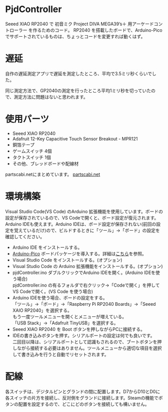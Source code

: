 # PjdController
Seeed XIAO RP2040 で 初音ミク Project DIVA MEGA39’s＋ 用アーケードコントローラー を作るためのコード。
RP2040 を搭載したボードで、Arduino-Picoでサポートされているものは、ちょっとコードを変更すれば動くはず。

# 遅延
自作の遅延測定アプリで遅延を測定したところ、平均で3.5ミリ秒くらいでした。

同じ測定方法で、GP2040の測定を行ったところ平均1ミリ秒を切っていたので、測定方法に問題はないと思われます。

# 使用パーツ
* Seeed XIAO RP2040
* Adafruit 12-Key Capacitive Touch Sensor Breakout - MPR121
* 銅箔テープ
* ゲームスイッチ 4個
* タクトスイッチ 1個
* その他、ブレッドボードや配線材

partscabi.netにまとめています。 [partscabi.net](https://partscabi.net/list/a633d7ea-ac57-4b9a-8670-2d2e5a3435d6)

# 環境構築
Visual Studio Code(VS Code) のArduino 拡張機能を使用しています。ボードの設定が保存されているので、VS Codeで開くと、ボード設定が復元されます。Arduino IDEも使えます。Arduino IDEは、ボード設定が保存されない(前回の設定を覚えているだけ)ので、ビルドするときに「ツール」→「ボード」の設定を確認してください。
* Arduino IDE をインストールする。
* [Arduino-Pico](https://github.com/earlephilhower/arduino-pico) ボードパッケージを導入する。詳細は[こちら](https://github.com/earlephilhower/arduino-pico#installing-via-arduino-boards-manager)を参照。
* Visual Studio Code をインストールする。(オプション)
* Visual Studio Code の Arduino 拡張機能をインストールする。(オプション)
* pjdController.ino ダブルクリックでArduino IDEを開く。(Arduino IDEを使う場合)  
pjdController.ino の有るフォルダで右クリック→「Codeで開く」を押してVS Codeで開く。(VS Code を使う場合)
* Arduino IDEを使う場合、ボードの設定をする。  
「ツール」→「ボード」→「Raspberry Pi RP2040 Boards」→「Seeed XAIO RP2040」を選択する。  
もう一度ツールメニューを開くとメニューが増えている。  
「USB Stack」→「Adafruit TinyUSB」を選択する。
* Seeed XIAO RP2040 を Boot ボタンを押しながらPCに接続する。
* IDEの書き込みボタンを押す。シリアルポートの設定は何でも良いです。  
二回目以降は、シリアルポートとして認識もされるので、ブートボタンを押しながら接続する必要はありません。ツールメニューから適切な項目を選択して書き込みを行うと自動でリセットされます。

# 配線
各スイッチは、デジタルピンとグランドの間に配置します。D7からD10とD0に各スイッチの片方を接続し、反対側をグランドに接続します。Steamの機能でボタンの配置を設定するので、どこにどのボタンを接続しても構いません。